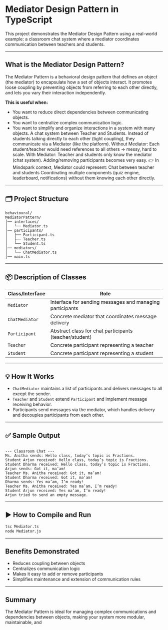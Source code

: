 # Mediator Design Pattern in TypeScript

This project demonstrates the Mediator Design Pattern using a real-world example: a classroom chat system where a mediator coordinates communication between teachers and students.

---

## What is the Mediator Design Pattern?

The Mediator Pattern is a behavioral design pattern that defines an object (the mediator) to encapsulate how a set of objects interact. It promotes loose coupling by preventing objects from referring to each other directly, and lets you vary their interaction independently.

**This is useful when:**
- You want to reduce direct dependencies between communicating objects.
- You want to centralize complex communication logic.
- You want to simplify and organize interactions in a system with many objects.
A chat system between Teacher and Students. Instead of students talking directly to each other (tight coupling), they communicate via a Mediator (like the platform).
Without Mediator: Each student/teacher would need references to all others → messy, hard to scale.
With Mediator: Teacher and students only know the mediator (chat system). Adding/removing participants becomes very easy.
👉 In Mindspark context, Mediator could represent:
Chat between teacher and students
Coordinating multiple components (quiz engine, leaderboard, notifications) without them knowing each other directly.


---

## 🗂️ Project Structure

```
behavioural/
MediatorPattern/
│── interfaces/
│   └── Mediator.ts
│── participants/
│   ├── Participant.ts
│   ├── Teacher.ts
│   └── Student.ts
│── mediators/
│   └── ChatMediator.ts
│── main.ts

```

---

## 📦 Description of Classes

| Class/Interface      | Role                                                      |
|----------------------|-----------------------------------------------------------|
| `Mediator`           | Interface for sending messages and managing participants  |
| `ChatMediator`       | Concrete mediator that coordinates message delivery       |
| `Participant`        | Abstract class for chat participants (teacher/student)    |
| `Teacher`            | Concrete participant representing a teacher               |
| `Student`            | Concrete participant representing a student               |

---

## 💡 How It Works

- `ChatMediator` maintains a list of participants and delivers messages to all except the sender.
- `Teacher` and `Student` extend `Participant` and implement message receiving behavior.
- Participants send messages via the mediator, which handles delivery and decouples participants from each other.

---

## ✅ Sample Output

```

--- Classroom Chat ---
Ms. Anitha sends: Hello class, today’s topic is Fractions.
Student Arjun received: Hello class, today’s topic is Fractions.
Student Dharma received: Hello class, today’s topic is Fractions.
Arjun sends: Got it, ma’am!
Teacher Ms. Anitha received: Got it, ma’am!
Student Dharma received: Got it, ma’am!
Dharma sends: Yes ma’am, I’m ready!
Teacher Ms. Anitha received: Yes ma’am, I’m ready!
Student Arjun received: Yes ma’am, I’m ready!
Arjun tried to send an empty message.
```

---

## ▶️ How to Compile and Run

```sh
tsc Mediator.ts
node Mediator.js
```

---

## Benefits Demonstrated

- Reduces coupling between objects
- Centralizes communication logic
- Makes it easy to add or remove participants
- Simplifies maintenance and extension of communication rules

---

## Summary

The Mediator Pattern is ideal for managing complex communications and dependencies between objects, making your system more modular, maintainable, and
